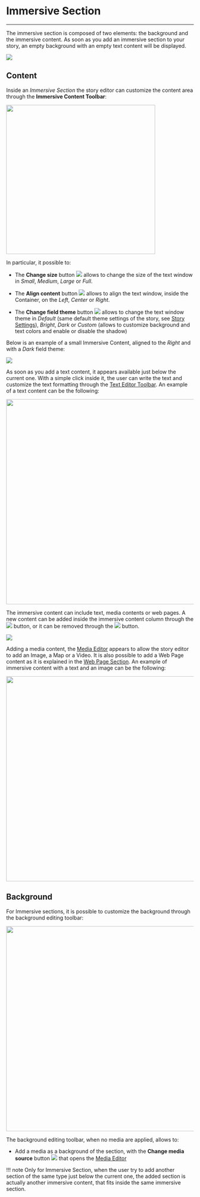 # Immersive Section
**********************

The immersive section is composed of two elements: the background and the immersive content. As soon as you add an immersive section to your story, an empty background with an empty text content will be displayed.

<img src="../img/immersive-section/immersive-section-fd.jpg" class="ms-docimage"/>

## Content

Inside an *Immersive Section* the story editor can customize the content area through the **Immersive Content Toolbar**:

<img src="../img/immersive-section/imm-content-toolbar.jpg" class="ms-docimage" style="width:400px"/>

In particular, it possible to:

* The **Change size** button <img src="../img/button/change-size.jpg" class="ms-docbutton"/>  allows to change the size of the text window in *Small*, *Medium*, *Large* or *Full*.

* The **Align content** button <img src="../img/button/align-content.jpg" class="ms-docbutton"/>  allows to align the text window, inside the Container, on the *Left*, *Center* or *Right*.

* The **Change field theme** button <img src="../img/button/change-theme.jpg" class="ms-docbutton"/> allows to change the text window theme in *Default* (same default theme settings of the story, see [Story Settings](story-setting.ms)), *Bright*, *Dark* or *Custom* (allows to customize background and text colors and enable or disable the shadow)

Below is an example of a small Immersive Content, aligned to the *Right* and with a *Dark* field theme:

<img src="../img/immersive-section/imm-content-edit.jpg" class="ms-docimage"/>

As soon as you add a text content, it appears available just below the current one. With a simple click inside it, the user can write the text and customize the text formatting through the [Text Editor Toolbar](text-editor-toolbar.md). An example of a text content can be the following: 

<img src="../img/immersive-section/is-text-content.jpg" class="ms-docimage" width="550px"/>

The immersive content can include text, media contents or web pages. A new content can be added inside the immersive content column through the <img src="../img/button/++++.jpg" class="ms-docbutton"/> button, or it can be removed through the <img src="../img/button/remove2.jpg" class="ms-docbutton"/> button. 

<img src="../img/immersive-section/add-remove.jpg" class="ms-docimage"/>

Adding a media content, the [Media Editor](media-editor-window.md) appears to allow the story editor to add an Image, a Map or a Video. It is also possible to add a Web Page content as it is explained in the [Web Page Section](web-section.md).  An example of immersive content with a text and an image can be the following:

<img src="../img/immersive-section/test-image.jpg" class="ms-docimage" width="550px"/>

## Background

For Immersive sections, it is possible to customize the background through the background editing toolbar:

<img src="../img/immersive-section/bck-toolbar.jpg" class="ms-docimage" width="550px"/>

The background editing toolbar, when no media are applied, allows to:

* Add a media as a background of the section, with the **Change media source** button <img src="../img/button/change-media.jpg" class="ms-docbutton"/> that opens the [Media Editor](media-editor-window.md)

!!! note
    Only for Immersive Section, when the user try to add another section of the same type just below the current one, the added section is actually another immersive content, that fits inside the same immersive section. 


